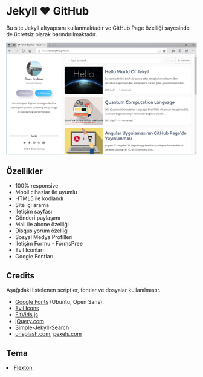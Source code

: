 <h1>Jekyll ❤️ GitHub</h1>

<p>Bu site Jekyll altyapısını kullanmaktadır ve GitHub Page özelliği sayesinde de ücretsiz olarak barındırılmaktadır.</p>


![Page preview](/images/site-onizleme.jpg?raw=true)

<h2>Özellikler</h2>

<ul>
	<li>100% responsive</li>
 	<li>Mobil cihazlar ile uyumlu</li>
	<li>HTML5 ile kodlandı</li>
	<li>Site içi arama </li>
	<li>İletişim sayfası</li>
	<li>Gönderi paylaşımı</li>
	<li>Mail ile abone özelliği</li>
	<li>Disqus yorum özelliği</li>
	<li>Sosyal Medya Profilleri</li>
	<li>İletişim Formu - FormsPree</li>
	<li>Evil Iconları</li>
	<li>Google Fontları</li>
</ul>

<h2>Credits</h2>

<p>Aşağıdaki listelenen scriptler, fontlar ve dosyalar kullanılmıştır.</p>

<ul>
  <li><a href="https://fonts.google.com/">Google Fonts</a> (Ubuntu, Open Sans).</li>
  <li><a href="http://evil-icons.io/">Evil Icons</a></li>
  <li><a href="http://fitvidsjs.com/">FitVids.js</a></li>
  <li><a href="https://jquery.com/">jQuery.com</a></li>
  <li><a href="https://github.com/christian-fei/Simple-Jekyll-Search">Simple-Jekyll-Search</a></li>
  <li><a href="https://unsplash.com/">unsplash.com</a>, <a href="https://www.pexels.com/">pexels.com</a></li>
</ul>

<h2>Tema</h2>
<li><a href="https://github.com/artemsheludko/flexton">Flexton</a>.</li>

